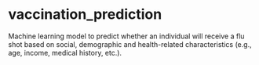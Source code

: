 # vaccination_prediction
Machine learning model to predict whether an individual will receive a flu shot based on social, demographic and health-related characteristics (e.g., age, income, medical history, etc.).
